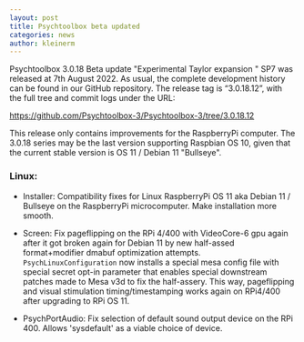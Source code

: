 ```yaml
---
layout: post
title: Psychtoolbox beta updated
categories: news
author: kleinerm
---
```


Psychtoolbox 3.0.18 Beta update "Experimental Taylor expansion " SP7 was released at 7th August 2022.
As usual, the complete development history can be found in our GitHub repository.
The release tag is “3.0.18.12”, with the full tree and commit logs under the URL:

<https://github.com/Psychtoolbox-3/Psychtoolbox-3/tree/3.0.18.12>

This release only contains improvements for the RaspberryPi computer. The 3.0.18 series may be the last version supporting Raspbian OS 10, given that the current stable version is OS 11 / Debian 11 "Bullseye".

### Linux:

- Installer: Compatibility fixes for Linux RaspberryPi OS 11 aka Debian 11 / Bullseye on the RaspberryPi microcomputer. Make installation more smooth.

- Screen: Fix pageflipping on the RPi 4/400 with VideoCore-6 gpu again after it got broken again for Debian 11 by new half-assed format+modifier dmabuf optimization attempts. ``PsychLinuxConfiguration`` now installs a special mesa config file with special secret opt-in parameter that enables special downstream patches made to Mesa v3d to fix the half-assery. This way, pageflipping and visual stimulation timing/timestamping works again on RPi4/400 after upgrading to RPi OS 11.

- PsychPortAudio: Fix selection of default sound output device on the RPi 400. Allows 'sysdefault' as a viable choice of device.

